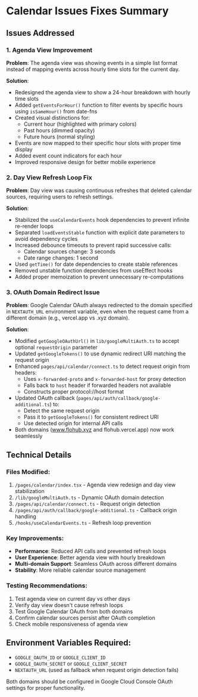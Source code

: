 # Calendar Issues Fixes Summary

## Issues Addressed

### 1. Agenda View Improvement
**Problem**: The agenda view was showing events in a simple list format instead of mapping events across hourly time slots for the current day.

**Solution**: 
- Redesigned the agenda view to show a 24-hour breakdown with hourly time slots
- Added `getEventsForHour()` function to filter events by specific hours using `isSameHour()` from date-fns
- Created visual distinctions for:
  - Current hour (highlighted with primary colors)
  - Past hours (dimmed opacity)
  - Future hours (normal styling)
- Events are now mapped to their specific hour slots with proper time display
- Added event count indicators for each hour
- Improved responsive design for better mobile experience

### 2. Day View Refresh Loop Fix
**Problem**: Day view was causing continuous refreshes that deleted calendar sources, requiring users to refresh settings.

**Solution**:
- Stabilized the `useCalendarEvents` hook dependencies to prevent infinite re-render loops
- Separated `loadEventsStable` function with explicit date parameters to avoid dependency cycles
- Increased debounce timeouts to prevent rapid successive calls:
  - Calendar sources change: 3 seconds
  - Date range changes: 1 second
- Used `getTime()` for date dependencies to create stable references
- Removed unstable function dependencies from useEffect hooks
- Added proper memoization to prevent unnecessary re-computations

### 3. OAuth Domain Redirect Issue
**Problem**: Google Calendar OAuth always redirected to the domain specified in `NEXTAUTH_URL` environment variable, even when the request came from a different domain (e.g., vercel.app vs .xyz domain).

**Solution**:
- Modified `getGoogleOAuthUrl()` in `lib/googleMultiAuth.ts` to accept optional `requestOrigin` parameter
- Updated `getGoogleTokens()` to use dynamic redirect URI matching the request origin
- Enhanced `pages/api/calendar/connect.ts` to detect request origin from headers:
  - Uses `x-forwarded-proto` and `x-forwarded-host` for proxy detection
  - Falls back to `host` header if forwarded headers not available
  - Constructs proper protocol://host format
- Updated OAuth callback (`pages/api/auth/callback/google-additional.ts`) to:
  - Detect the same request origin
  - Pass it to `getGoogleTokens()` for consistent redirect URI
  - Use detected origin for internal API calls
- Both domains (www.flohub.xyz and flohub.vercel.app) now work seamlessly

## Technical Details

### Files Modified:
1. `/pages/calendar/index.tsx` - Agenda view redesign and day view stabilization
2. `/lib/googleMultiAuth.ts` - Dynamic OAuth domain detection
3. `/pages/api/calendar/connect.ts` - Request origin detection
4. `/pages/api/auth/callback/google-additional.ts` - Callback origin handling
5. `/hooks/useCalendarEvents.ts` - Refresh loop prevention

### Key Improvements:
- **Performance**: Reduced API calls and prevented refresh loops
- **User Experience**: Better agenda view with hourly breakdown
- **Multi-domain Support**: Seamless OAuth across different domains
- **Stability**: More reliable calendar source management

### Testing Recommendations:
1. Test agenda view on current day vs other days
2. Verify day view doesn't cause refresh loops
3. Test Google Calendar OAuth from both domains
4. Confirm calendar sources persist after OAuth completion
5. Check mobile responsiveness of agenda view

## Environment Variables Required:
- `GOOGLE_OAUTH_ID` or `GOOGLE_CLIENT_ID`
- `GOOGLE_OAUTH_SECRET` or `GOOGLE_CLIENT_SECRET`
- `NEXTAUTH_URL` (used as fallback when request origin detection fails)

Both domains should be configured in Google Cloud Console OAuth settings for proper functionality.